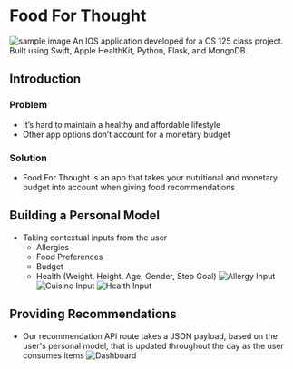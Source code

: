 # Food For Thought
![sample image](https://github.com/GurmanMannUCI/CS125FoodForThought/blob/main/Assets/previewed.png?raw=true)
An IOS application developed for a CS 125 class project. Built using Swift, Apple HealthKit, Python, Flask, and MongoDB.

## Introduction
### Problem
* It’s hard to maintain a healthy and affordable lifestyle
* Other app options don’t account for a monetary budget

### Solution
* Food For Thought is an app that takes your nutritional and monetary budget into account when giving food recommendations

## Building a Personal Model
* Taking contextual inputs from the user
	* Allergies
	* Food Preferences
	* Budget
	* Health (Weight, Height, Age, Gender, Step Goal)
![Allergy Input](https://raw.githubusercontent.com/GurmanMannUCI/CS125FoodForThought/main/Assets/allergies_iphone12promaxpacificblue_portrait.png)
![Cuisine Input](https://github.com/GurmanMannUCI/CS125FoodForThought/blob/main/Assets/cuisines_iphone12promaxpacificblue_portrait.png?raw=true)
![Health Input](https://github.com/GurmanMannUCI/CS125FoodForThought/blob/main/Assets/health_iphone12promaxpacificblue_portrait.png?raw=true)

## Providing Recommendations
* Our recommendation API route takes a JSON payload, based on the user's personal model, that is updated throughout the day as the user consumes items
![Dashboard](https://raw.githubusercontent.com/GurmanMannUCI/CS125FoodForThought/main/Assets/dashboard-used_iphone12promaxpacificblue_portrait.png)
